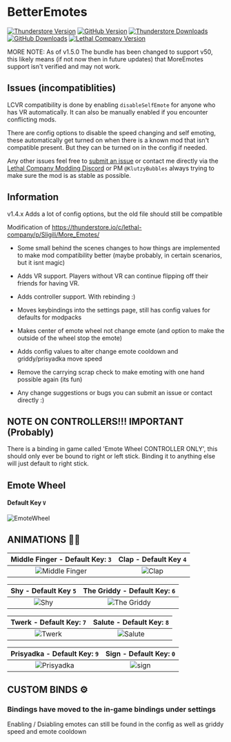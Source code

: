 # BetterEmotes

[![Thunderstore Version](https://img.shields.io/thunderstore/v/KlutzyBubbles/BetterEmotes?style=for-the-badge&logo=thunderstore&logoColor=white)](https://thunderstore.io/c/lethal-company/p/KlutzyBubbles/BetterEmotes)
[![GitHub Version](https://img.shields.io/github/v/release/KlutzyBubbles/lc-better-emotes?style=for-the-badge&logo=github)](https://github.com/KlutzyBubbles/lc-better-emotes)
[![Thunderstore Downloads](https://img.shields.io/thunderstore/dt/KlutzyBubbles/BetterEmotes?style=for-the-badge&logo=thunderstore&logoColor=white)](https://thunderstore.io/c/lethal-company/p/KlutzyBubbles/BetterEmotes)
[![GitHub Downloads](https://img.shields.io/github/downloads/KlutzyBubbles/lc-better-emotes/total?style=for-the-badge&logo=github)](https://github.com/KlutzyBubbles/lc-better-emotes/releases/latest)
[![Lethal Company Version](https://img.shields.io/badge/LC_Version-v72-orange?style=for-the-badge)]()

MORE NOTE: As of v1.5.0 The bundle has been changed to support v50, this likely means (if not now then in future updates) that MoreEmotes support isn't verified and may not work.

## Issues (incompatiblities)

LCVR compatibility is done by enabling `disableSelfEmote` for anyone who has VR automatically. It can also be manually enabled if you encounter conflicting mods.

There are config options to disable the speed changing and self emoting, these automatically get turned on when there is a known mod that isn't compatible present. But they can be turned on in the config if needed.

Any other issues feel free to [submit an issue](https://github.com/KlutzyBubbles/lc-better-emotes/issues/new) or contact me directly via the [Lethal Company Modding Discord](https://discord.gg/XeyYqRdRGC) or PM `@KlutzyBubbles` always trying to make sure the mod is as stable as possible.

## Information

v1.4.x Adds a lot of config options, but the old file should still be compatible

Modification of https://thunderstore.io/c/lethal-company/p/Sligili/More_Emotes/

- Some small behind the scenes changes to how things are implemented to make mod compatibility better (maybe probably, in certain scenarios, but it isnt magic)
- Adds VR support. Players without VR can continue flipping off their friends for having VR.
- Adds controller support. With rebinding :)
- Moves keybindings into the settings page, still has config values for defaults for modpacks
- Makes center of emote wheel not change emote (and option to make the outside of the wheel stop the emote)
- Adds config values to alter change emote cooldown and griddy/prisyadka move speed
- Remove the carrying scrap check to make emoting with one hand possible again (its fun)

- Any change suggestions or bugs you can submit an issue or contact directly :)

## NOTE ON CONTROLLERS!!! IMPORTANT (Probably)

There is a binding in game called 'Emote Wheel CONTROLLER ONLY', this should only ever be bound to right or left stick. Binding it to anything else will just default to right stick.

## Emote Wheel 
#### Default Key ```V```
![EmoteWheel](https://github.com/KlutzyBubbles/lc-better-emotes/blob/main/Images/emoteWheel.jpg?raw=true)

## ANIMATIONS 👨‍🦯
| Middle Finger - Default Key: ```3``` | Clap - Default Key ```4``` |
| :---: | :---: |
| ![Middle Finger](https://github.com/KlutzyBubbles/lc-better-emotes/blob/main/Images/middleFinger.jpg?raw=true) | ![Clap](https://github.com/KlutzyBubbles/lc-better-emotes/blob/main/Images/clap.jpg?raw=true) |

| Shy - Default Key ```5``` | The Griddy - Default Key: ```6``` |
| :---: | :---: |
| ![Shy](https://github.com/KlutzyBubbles/lc-better-emotes/blob/main/Images/shy.jpg?raw=true) | ![The Griddy](https://github.com/KlutzyBubbles/lc-better-emotes/blob/main/Images/griddy.jpg?raw=true) |

| Twerk - Default Key: ```7``` | Salute - Default Key: ```8``` |
| :---: | :---: |
| ![Twerk](https://github.com/KlutzyBubbles/lc-better-emotes/blob/main/Images/twerk.jpg?raw=true) | ![Salute](https://github.com/KlutzyBubbles/lc-better-emotes/blob/main/Images/salute.jpg?raw=true) |

| Prisyadka - Default Key: ```9``` | Sign - Default Key: ```0``` |
| :---: | :---: |
| ![Prisyadka](https://github.com/KlutzyBubbles/lc-better-emotes/blob/main/Images/prisyadka.jpg?raw=true) | ![sign](https://github.com/KlutzyBubbles/lc-better-emotes/blob/main/Images/sign.jpg?raw=true) |


## CUSTOM BINDS ⚙
### Bindings have moved to the in-game bindings under settings

Enabling / Dsiabling emotes can still be found in the config as well as griddy speed and emote cooldown
